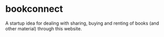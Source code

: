 bookconnect
===========

A startup idea for dealing with sharing, buying and renting of books (and other material) through this website.